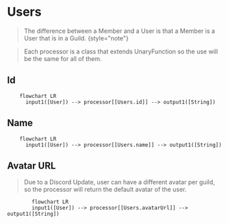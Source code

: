 # Users

> The difference between a Member and a User is that a Member is a User that is in a Guild.
{style="note"}


> Each processor is a class that extends UnaryFunction so the use will be the same for all of them.

## Id

```mermaid
    flowchart LR
      input1([User]) --> processor[[Users.id]] --> output1([String])
```

## Name

```mermaid
    flowchart LR
      input1([User]) --> processor[[Users.name]] --> output1([String])
```

## Avatar URL

> Due to a Discord Update, user can have a different avatar per guild, so the processor will return the default avatar of the user.

```mermaid
        flowchart LR
        input1([User]) --> processor[[Users.avatarUrl]] --> output1([String])
```


